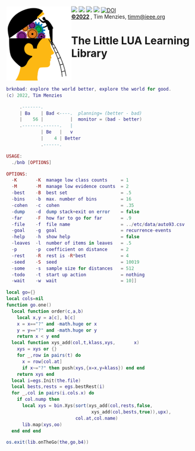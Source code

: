 <a name=top>&nbsp;<br>
<img align=left width=175 src="/docs/head.png"> <img 
src="https://img.shields.io/badge/purpose-se,ai-informational?style=flat&logo=hyper&logoColor=white&color=red"> <img 
src="https://img.shields.io/badge/language-lua-informational?style=flat&logo=lua&logoColor=white&color=yellow"> <img 
src="https://img.shields.io/badge/platform-osx,linux-informational?style=flat&logo=linux&logoColor=white&color=orange"> <a
href="https://github.com/timm/l5/actions/workflows/tests.yml"><img src="https://github.com/timm/l5/actions/workflows/tests.yml/badge.svg"></a> <a 
href="https://zenodo.org/badge/latestdoi/206205826"> <img src="https://zenodo.org/badge/206205826.svg" alt="DOI"></a><br>
<b> <a href="https://github.com/timm/l5/blob/master/LICENSE.md">&copy;2022</a> </b>, Tim Menzies, <timm@ieee.org>
<h1>The Little LUA Learning Library</h1><br clear=all>



```lua
brknbad: explore the world better, explore the world for good.
(c) 2022, Tim Menzies
```



```lua
     .-------.  
     | Ba    | Bad <----.  planning= (better - bad)
     |    56 |          |  monitor = (bad - better)
     .-------.------.   |  
             | Be   |   v  
             |    4 | Better  
             .------.  
```



```lua
USAGE:
  ./bnb [OPTIONS]
```



```lua
OPTIONS:
  -K       -K  manage low class counts     = 1
  -M       -M  manage low evidence counts  = 2
  -best    -B  best set                    = .5
  -bins    -b  max. number of bins         = 16
  -cohen   -c  cohen                       = .35
  -dump    -d  dump stack+exit on error    = false
  -far     -F  how far to go for far       = .9
  -file    -f  file name                   = ../etc/data/auto93.csv
  -goal    -g  goal                        = recurrence-events
  -help    -h  show help                   = false
  -leaves  -l  number of items in leaves   = .5
  -p       -p  coefficient on distance     = 2
  -rest    -R  rest is -R*best             = 4
  -seed    -S  seed                        = 10019
  -some    -s  sample size for distances   = 512
  -todo    -t  start up action             = nothing
  -wait    -w  wait                        = 10]]
```



```lua
local go={}
local cols=nil
function go.one()
  local function order(c,a,b)
    local x,y = a[c], b[c]
    x = x=="?" and -math.huge or x
    y = y=="?" and -math.huge or y
    return x < y end
  local function xys_add(col,t,klass,xys,       x)
    xys = xys or {}
    for _,row in pairs(t) do 
      x = row[col.at]
      if x~="?" then push(xys,{x=x,y=klass}) end end 
    return xys end
  local i=egs.Init(the.file) 
  local bests,rests = egs.bestRest(i)
  for _,col in pairs(i.cols.x) do
    if col.nump then
      local xys = bin.Xys(sort(xys_add(col,rests,false, 
                                xys_add(col,bests,true)),upx),
                          col.at,col.name)
      lib.map(xys,oo)
  end end end
```



```lua
os.exit(lib.onTheGo(the,go,b4))

